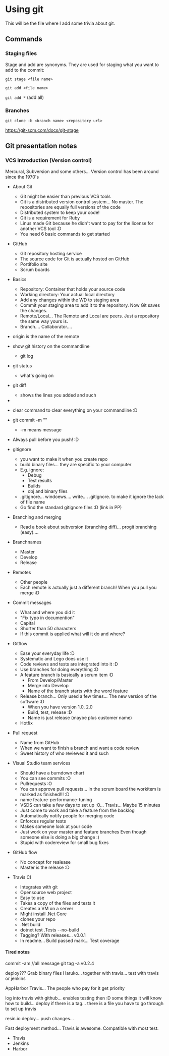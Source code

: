 
# Using git

This will be the file where I add some trivia about git.

## Commands

### Staging files
Stage and add are synonyms. They are used for staging what you want to add to the commit:

`git stage <file name>`

`git add <file name>`

`git add *` (add all)

### Branches

`git clone -b <branch name> <repository url>`


https://git-scm.com/docs/git-stage

## Git presentation notes

### VCS Introduction (Version control)

Mercural, Subversion and some others... Version control has been around since the 1970's

- About Git
	* Git might be easier than previous VCS tools
	* Git is a distributed version control system... No master. The repositories are equally full versions of the code 
	* Distributed system to keep your code!
	* Git is a requirement for Ruby
	* Linus made Git because he didn't want to pay for the license for another VCS tool :D
	* You need 6 basic commands to get started

- GitHub
	* Git repository hosting service
	* The source code for Git is actually hosted on GitHub
	* Portifolio site
	* Scrum boards

- Basics
	* Repository: Container that holds your source code
	* Working directory: Your actual local directory
	* Add any changes within the WD to staging area
	* Commit your staging area to add it to the repository. Now Git saves the changes.
	* Remote/Local... The Remote and Local are peers. Just a repository the same way yours is.
	* Branch.... Collaborator....

- origin is the name of the remote
- show git history on the commandline
	* git log
- git status
	* what's going on
- git diff
	* shows the lines you added and such
- 

- clear command to clear everything on your commandline :D

- git commit -m "" 
	* -m means message

- Always pull before you push! :D

- gitignore
	* you want to make it when you create repo
	* build binary files... they are specific to your computer
	* E.g. ignore:
		* Debug
		* Test results
		* Builds
		* obj and binary files
	* .gitignore... windoews.... write....     .gitignore.      to make it ignore the lack of file name
	* Go find the standard gitignore files :D (link in PP)

- Branching and merging
	* Read a book about subversion (branching diff)... progit branching (easy)....

- Branchnames
	* Master
	* Develop
	* Release

- Remotes
	* Other people
	* Each remote is actually just a different branch! When you pull you merge :D

- Commit messages
	* What and where you did it
	* "Fix typo in documention"
	* Capital
	* Shorter than 50 characters
	* If this commit is applied what will it do and where?

- Gitflow
	* Ease your everyday life :D
	* Systematic and Lego does use it
	* Code reviews and tests are integrated into it :D
	* Use branches for doing everything :D 
	* A feature branch is basically a scrum item :D
		* From Develop/Master
		* Merge into Develop
		* Name of the branch starts with the word feature
	* Release branch... Only used a few times... The new version of the software :D
		* When you have version 1.0, 2.0
		* Build, test, release :D
		* Name is just release (maybe plus customer name)
	* Hotfix

- Pull request
	* Name from GitHub
	* When we want to finish a branch and want a code review
	* Sweet history of who reviewed it and such

- Visual Studio team services
	* Should have a burndown chart
	* You can see commits :O
	* Pullrequests :O
	* You can approve pull requests... In the scrum board the workitem is marked as finished!!! :D
	* name feature-performance-tuning
	* VSDS can take a few days to set up :O... Travis... Maybe 15 minutes
	* Just come to work and take a feature from the backlog
	* Automatically notify people for merging code
	* Enforces regular tests
	* Makes someone look at your code
	* Just work on your master and feature branches Even though someone else is doing a big change :)
	* Stupid with codereview for small bug fixes

- GitHub flow
	* No concept for realease
	* Master is the release :D

- Travis CI
	* Integrates with git
	* Opensource web project
	* Easy to use
	* Takes a copy of the files and tests it
	* Creates a VM on a server
	* Might install .Net Core
	* clones your repo
	* .Net build
	* dotnet test .Tests --no-build
	* Tagging? With releases... v0.0.1
	* In readme... Build passed mark... Test coverage

#### Tired notes
commit -am //all message
git tag -a v0.2.4

deploy??? Grab binary files
Haruko... together with travis... test with travis or jenkins

AppHarbor
Travis... The people who pay for it get priority

log into travis with github... enables testing then :D some things it will know how to build... deploy if there is a tag... there is a file you have to go through to set up travis

resin.io
deploy... push changes... 

Fast deployment method... Travis is awesome. Compatible with most test.


- Travis
- Jenkins
- Harbor
